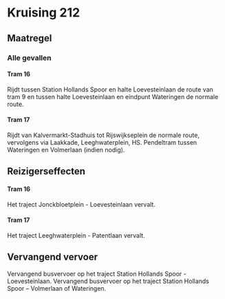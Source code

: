 # Kruising 212
## Maatregel
### Alle gevallen

#### Tram 16
Rijdt tussen Station Hollands Spoor en halte Loevesteinlaan de route van tram 9 en tussen halte Loevesteinlaan en eindpunt Wateringen de normale route.

#### Tram 17
Rijdt van Kalvermarkt-Stadhuis tot Rijswijkseplein de normale route, vervolgens via Laakkade, Leeghwaterplein, HS.
Pendeltram tussen Wateringen en Volmerlaan (indien nodig).

## Reizigerseffecten

#### Tram 16
Het traject Jonckbloetplein - Loevesteinlaan vervalt.

#### Tram 17
Het traject Leeghwaterplein - Patentlaan vervalt.

## Vervangend vervoer
Vervangend busvervoer op het traject Station Hollands Spoor - Loevesteinlaan.
Vervangend busvervoer op het traject Station Hollands Spoor – Volmerlaan of Wateringen.
